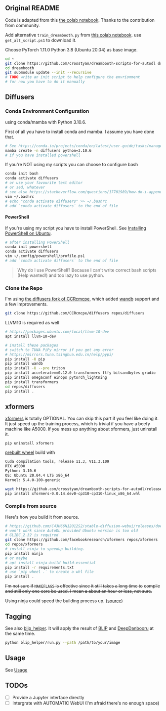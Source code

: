 
## Original README

Code is adapted from this [the colab notebook](https://colab.research.google.com/drive/1C1vVZ59S4kWfL7jIsczyLpmxbD4cOA-k). Thanks to the contribution from community.

Add alternative `train_dreambooth.py` from [this colab notebook](https://colab.research.google.com/drive/17yM4mlPVOFdJE_81oWBz5mXH9cxvhmz8#scrollTo=aLWXPZqjsZVV). use `get_alt_script.ps1` to download it.

Choose PyTorch 1.11.0 Python 3.8 (Ubuntu 20.04) as base image.

```bash
cd ~
git clone https://github.com/crosstyan/dreambooth-scripts-for-autodl dreambooth
cd dreambooth
git submodule update --init --recursive
# TODO write an init script to help configure the envrionment
# for now you have to do it manually
```

## Diffusers

### Conda Environment Configuration

using conda/mamba with Python 3.10.6. 

First of all you have to install conda and mamba. I assume you have done that.

```bash
# See https://conda.io/projects/conda/en/latest/user-guide/tasks/manage-python.html
mamba create -n diffusers python=3.10.6
# if you have installed powershell
```

If you're NOT using my scripts you can choose to configure bash

```bash
conda init bash
conda activate diffusers
# or use your favourite text editor
# or sed, whatever
# see also https://stackoverflow.com/questions/17701989/how-do-i-append-text-to-a-file
vim ~/.bashrc
# echo "conda activate diffusers" >> ~/.bashrc
# add `conda activate diffusers` to the end of file
```

#### PowerShell

If you're using my script you have to install PowerShell.
See [Installing PowerShell on Ubuntu](https://learn.microsoft.com/en-us/powershell/scripting/install/install-ubuntu?view=powershell-7.2).

```bash
# after installing PowerShell
conda init powershell
conda activate diffusers
vim ~/.config/powershell/profile.ps1
# add `conda activate diffusers` to the end of file
```

> Why do I use PowerShell? Because I can't write correct bash scripts (Help wanted!) and too lazy to use python.

### Clone the Repo

I'm using [the diffusers fork of CCRcmcpe](https://github.com/CCRcmcpe/diffusers), which added [wandb](https://wandb.ai/site) support and a few improvements.

```bash
git clone https://github.com/CCRcmcpe/diffusers repos/diffusers
```

LLVM10 is required as well

```bash
# https://packages.ubuntu.com/focal/llvm-10-dev
apt install llvm-10-dev
```

```bash
# install these packages
# switch to TUNA PiPy mirror if you get any error
# https://mirrors.tuna.tsinghua.edu.cn/help/pypi/
pip install -U pip
pip install wandb
pip install -U --pre triton
pip install accelerate==0.12.0 transformers ftfy bitsandbytes gradio
pip install omegaconf einops pytorch_lightning
pip install transformers
cd repos/diffusers
pip install .
```

## xformers

[xformers](https://github.com/facebookresearch/xformers) is totally OPTIONAL. You can skip this part if you feel like doing it. It just speed up the training process, which is trivial if you have a beefy machine like A5000. If you mess up anything about xformers, just uninstall it.

```
pip uninstall xformers
```

[prebuilt wheel](https://github.com/crosstyan/dreambooth-scripts-for-autodl/releases/tag/v0.0.14) build with

```txt
Cuda compilation tools, release 11.3, V11.3.109
RTX A5000
Python: 3.10.6
OS: Ubuntu 20.04.4 LTS x86_64 
Kernel: 5.4.0-100-generic 
```

```bash
wget https://github.com/crosstyan/dreambooth-scripts-for-autodl/releases/download/v0.0.14/xformers-0.0.14.dev0-cp310-cp310-linux_x86_64.whl
pip install xformers-0.0.14.dev0-cp310-cp310-linux_x86_64.whl
```

### Compile from source

Here's how you build it from source.

```bash
# https://github.com/C43H66N12O12S2/stable-diffusion-webui/releases/download/linux/xformers-0.0.14.dev0-cp310-cp310-linux_x86_64.whl
# won't work since AutoDL provided Ubuntu version is too old
# GLIBC_2.32 is required
git clone https://github.com/facebookresearch/xformers repos/xformers
cd repos/xformers
# install ninja to speedup building.
pip install ninja
# or maybe
# apt install ninja-build build-essential
pip install -r requirements.txt
# use `pip wheel .` to create a whl file
pip install .
```

~~I'm not sure if `MAKEFLAGS` is effective since it still takes a long time to~~
~~compile and still only one core be used. I mean a about an hour or less, not sure.~~

Using ninja could speed the building process up. ([source](https://github.com/facebookresearch/xformers/issues/481))

## Tagging

See also [blip_helper](https://github.com/crosstyan/blip_helper). It will apply the result of [BLIP](https://github.com/salesforce/BLIP) and [DeepDanbooru](https://github.com/KichangKim/DeepDanbooru) at the same time.

```bash
python blip_helper/run.py --path /path/to/your/image
```

## Usage

See [Usage](Usage.md)

## TODOs

- [ ] Provide a Jupyter interface directly
- [ ] Intergrate with AUTOMATIC WebUI (I'm afraid there's no enough space)
